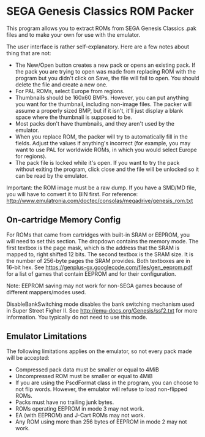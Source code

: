 SEGA Genesis Classics ROM Packer
================================

This program allows you to extract ROMs from SEGA Genesis Classics .pak files and
to make your own for use with the emulator.

The user interface is rather self-explanatory. Here are a few notes about thing that
are not:

- The New/Open button creates a new pack or opens an existing pack. If the pack you
  are trying to open was made from replacing ROM with the program but you didn't click
  on Save, the file will fail to open. You should delete the file and create a new one.
- For PAL ROMs, select Europe from regions.
- Thumbnails should be 160x60 BMPs. However, you can put anything you want for the
  thumbnail, including non-image files. The packer will assume a properly sized BMP,
  but if it isn't, it'll just display a blank space where the thumbnail is supposed to be.
- Most packs don't have thumbnails, and they aren't used by the emulator.
- When you replace ROM, the packer will try to automatically fill in the fields. Adjust
  the values if anything's incorrect (for example, you may want to use PAL for worldwide
  ROMs, in which you would select Europe for regions).
- The pack file is locked while it's open. If you want to try the pack without exiting
  the program, click close and the file will be unlocked so it can be read by the emulator.

Important: the ROM image must be a raw dump. If you have a SMD/MD file, you will have to
convert it to BIN first. For reference: http://www.emulatronia.com/doctec/consolas/megadrive/genesis_rom.txt

On-cartridge Memory Config
--------------------------
For ROMs that came from cartridges with built-in SRAM or EEPROM, you will need to set
this section. The dropdown contains the memory mode. The first textbox is the page mask,
which is the address that the SRAM is mapped to, right shifted 12 bits. The second textbox
is the SRAM size. It is the number of 256-byte pages the SRAM provides. Both textboxes are
in 16-bit hex. See https://genplus-gx.googlecode.com/files/gen_eeprom.pdf for a list of
games that contain EEPROM and for their configuration.

Note: EEPROM saving may not work for non-SEGA games because of different mappers/modes used.

DisableBankSwitching mode disables the bank switching mechanism used in Super Street Figher
II. See http://emu-docs.org/Genesis/ssf2.txt for more information. You typically do not
need to use this mode.

Emulator Limitations
--------------------
The following limitations applies on the emulator, so not every pack made will be accepted:

- Compressed pack data must be smaller or equal to 4MiB
- Uncompressed ROM must be smaller or equal to 4MiB
- If you are using the PscdFormat class in the program, you can choose to not flip words.
  However, the emulator will refuse to load non-flipped ROMs.
- Packs must have no trailing junk bytes.
- ROMs operating EEPROM in mode 3 may not work.
- EA (with EEPROM) and J-Cart ROMs may not work.
- Any ROM using more than 256 bytes of EEPROM in mode 2 may not work.
